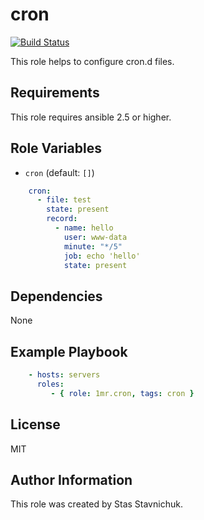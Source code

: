 # cron

[![Build Status](https://travis-ci.com/1mr/ansible-role-cron.svg?branch=master)](https://travis-ci.com/1mr/ansible-role-cron)

This role helps to configure cron.d files.

## Requirements

This role requires ansible 2.5 or higher.

## Role Variables

* `cron` (default: `[]`)

```yaml
    cron:
      - file: test
        state: present
        record:
          - name: hello
            user: www-data
            minute: "*/5"
            job: echo 'hello'
            state: present
```

## Dependencies

None

## Example Playbook

```yaml
    - hosts: servers
      roles:
         - { role: 1mr.cron, tags: cron }
```

## License

MIT

## Author Information

This role was created by Stas Stavnichuk.
